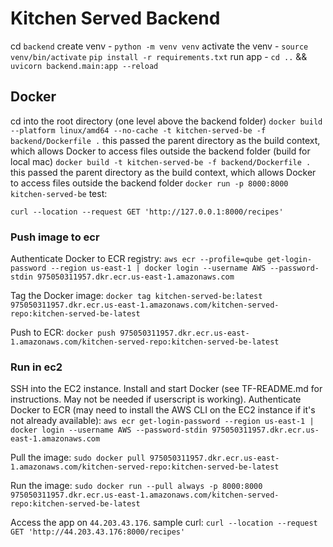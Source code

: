 # Kitchen Served Backend

cd `backend`
create venv - `python -m venv venv`
activate the venv - `source venv/bin/activate`
`pip install -r requirements.txt`
run app - `cd ..` && `uvicorn backend.main:app --reload`

## Docker
cd into the root directory (one level above the backend folder)
`docker build --platform linux/amd64 --no-cache -t kitchen-served-be -f backend/Dockerfile .` this passed the parent directory as the build context, which allows Docker to access files outside the backend folder
(build for local mac) `docker build -t kitchen-served-be -f backend/Dockerfile .` this passed the parent directory as the build context, which allows Docker to access files outside the backend folder
`docker run -p 8000:8000 kitchen-served-be`
test:
```
curl --location --request GET 'http://127.0.0.1:8000/recipes'
```

### Push image to ecr
Authenticate Docker to ECR registry:
`aws ecr --profile=qube get-login-password --region us-east-1 | docker login --username AWS --password-stdin 975050311957.dkr.ecr.us-east-1.amazonaws.com`

Tag the Docker image:
`docker tag kitchen-served-be:latest 975050311957.dkr.ecr.us-east-1.amazonaws.com/kitchen-served-repo:kitchen-served-be-latest`

Push to ECR:
`docker push 975050311957.dkr.ecr.us-east-1.amazonaws.com/kitchen-served-repo:kitchen-served-be-latest`

### Run in ec2
SSH into the EC2 instance.
Install and start Docker (see TF-README.md for instructions. May not be needed if userscript is working).
Authenticate Docker to ECR (may need to install the AWS CLI on the EC2 instance if it's not already available):
`aws ecr get-login-password --region us-east-1 | docker login --username AWS --password-stdin 975050311957.dkr.ecr.us-east-1.amazonaws.com`

Pull the image:
`sudo docker pull 975050311957.dkr.ecr.us-east-1.amazonaws.com/kitchen-served-repo:kitchen-served-be-latest`

Run the image:
`sudo docker run --pull always -p 8000:8000 975050311957.dkr.ecr.us-east-1.amazonaws.com/kitchen-served-repo:kitchen-served-be-latest`

Access the app on `44.203.43.176`. sample curl:
`curl --location --request GET 'http://44.203.43.176:8000/recipes'`
